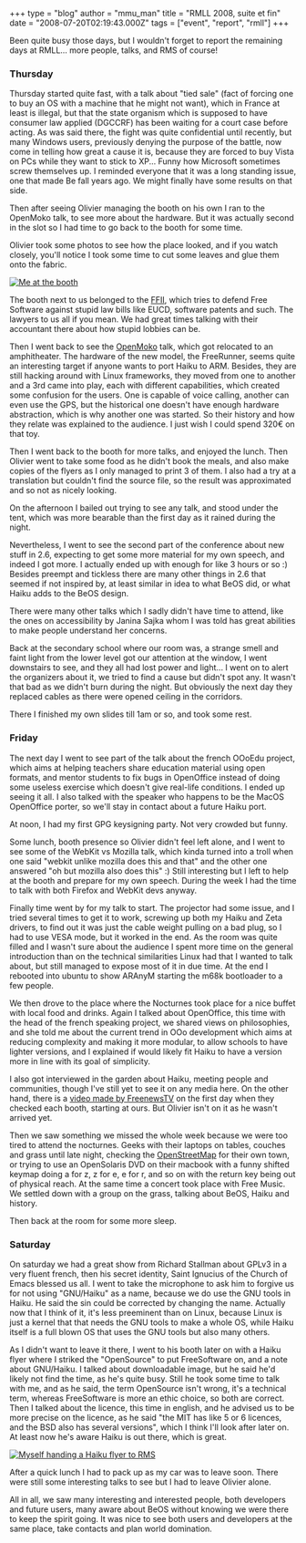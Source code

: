 +++
type = "blog"
author = "mmu_man"
title = "RMLL 2008, suite et fin"
date = "2008-07-20T02:19:43.000Z"
tags = ["event", "report", "rmll"]
+++

Been quite busy those days, but I wouldn't forget to report the remaining days at RMLL... more people, talks, and RMS of course!
<!--break-->

<h3>Thursday</h3>

Thursday started quite fast, with a talk about "tied sale" (fact of forcing one to buy an OS with a machine that he might not want), which in France at least is illegal, but that the state organism which is supposed to have consumer law applied (DGCCRF) has been waiting for a court case before acting. As was said there, the fight was quite confidential until recently, but many Windows users, previously denying the purpose of the battle, now come in telling how great a cause it is, because they are forced to buy Vista on PCs while they want to stick to XP... Funny how Microsoft sometimes screw themselves up. I reminded everyone that it was a long standing issue, one that made Be fall years ago. We might finally have some results on that side.

Then after seeing Olivier managing the booth on his own I ran to the OpenMoko talk, to see more about the hardware. But it was actually second in the slot so I had time to go back to the booth for some time.

Olivier took some photos to see how the place looked, and if you watch closely, you'll notice I took some time to cut some leaves and glue them onto the fabric.

<a href="http://photo.rmll.info/v/2008/oco/IMG_2491.jpg.html"><img src="http://photo.rmll.info/d/26592-2/IMG_2491.jpg" alt="Me at the booth" /></a>

The booth next to us belonged to the <a href="http://ffii.org/">FFII</a>, which tries to defend Free Software against stupid law bills like EUCD, software patents and such. The lawyers to us all if you mean. We had great times talking with their accountant there about how stupid lobbies can be.

Then I went back to see the <a href="http://openmoko.com/">OpenMoko</a> talk, which got relocated to an amphitheater. The hardware of the new model, the FreeRunner, seems quite an interesting target if anyone wants to port Haiku to ARM. Besides, they are still hacking around with Linux frameworks, they moved from one to another and a 3rd came into play, each with different capabilities, which created some confusion for the users. One is capable of voice calling, another can even use the GPS, but the historical one doesn't have enough hardware abstraction, which is why another one was started. So their history and how they relate was explained to the audience. I just wish I could spend 320&euro; on that toy.

Then I went back to the booth for more talks, and enjoyed the lunch. Then Olivier went to take some food as he didn't book the meals, and also make copies of the flyers as I only managed to print 3 of them. I also had a try at a translation but couldn't find the source file, so the result was approximated and so not as nicely looking.

On the afternoon I bailed out trying to see any talk, and stood under the tent, which was more bearable than the first day as it rained during the night.

Nevertheless, I went to see the second part of the conference about new stuff in 2.6, expecting to get some more material for my own speech, and indeed I got more. I actually ended up with enough for like 3 hours or so :) Besides preempt and tickless there are many other things in 2.6 that seemed if not inspired by, at least similar in idea to what BeOS did, or what Haiku adds to the BeOS design.

There were many other talks which I sadly didn't have time to attend, like the ones on accessibility by Janina Sajka whom I was told has great abilities to make people understand her concerns.

Back at the secondary school where our room was, a strange smell and faint light from the lower level got our attention at the window, I went downstairs to see, and they all had lost power and light... I went on to alert the organizers about it, we tried to find a cause but didn't spot any. It wasn't that bad as we didn't burn during the night. But obviously the next day they replaced cables as there were opened ceiling in the corridors.

There I finished my own slides till 1am or so, and took some rest.

<h3>Friday</h3>

The next day I went to see part of the talk about the french OOoEdu project, which aims at helping teachers share education material using open formats, and mentor students to fix bugs in OpenOffice instead of doing some useless exercise which doesn't give real-life conditions. I ended up seeing it all. I also talked with the speaker who happens to be the MacOS OpenOffice porter, so we'll stay in contact about a future Haiku port. 

At noon, I had my first GPG keysigning party. Not very crowded but funny.

Some lunch, booth presence so Olivier didn't feel left alone, and I went to see some of the WebKit vs Mozilla talk, which kinda turned into a troll when one said "webkit unlike mozilla does this and that" and the other one answered "oh but mozilla also does this" :) Still interesting but I left to help at the booth and prepare for my own speech. During the week I had the time to talk with both Firefox and WebKit devs anyway.

Finally time went by for my talk to start. The projector had some issue, and I tried several times to get it to work, screwing up both my Haiku and Zeta drivers, to find out it was just the cable weight pulling on a bad plug, so I had to use VESA mode, but it worked in the end. As the room was quite filled and I wasn't sure about the audience I spent more time on the general introduction than on the technical similarities Linux had that I wanted to talk about, but still managed to expose most of it in due time. At the end I rebooted into ubuntu to show ARAnyM starting the m68k bootloader to a few people.

We then drove to the place where the Nocturnes took place for a nice buffet with local food and drinks. Again I talked about OpenOffice, this time with the head of the french speaking project, we shared views on philosophies, and she told me about the current trend in OOo development which aims at reducing complexity and making it more modular, to allow schools to have lighter versions, and I explained if would likely fit Haiku to have a version more in line with its goal of simplicity.

I also got interviewed in the garden about Haiku, meeting people and communities, though I've still yet to see it on any media here. On the other hand, there is a <a href="http://www.freenews.fr/freenewstv/6132-rmll-2008-visite-du-village-des-assos-mardi-1-juillet-2008.html">video made by FreenewsTV</a> on the first day when they checked each booth, starting at ours. But Olivier isn't on it as he wasn't arrived yet.

Then we saw something we missed the whole week because we were too tired to attend the nocturnes. Geeks with their laptops on tables, couches and grass until late night, checking the <a href="http://www.openstreetmap.org/">OpenStreetMap</a> for their own town, or trying to use an OpenSolaris DVD on their macbook with a funny shifted keymap doing a for z, z for e, e for r, and so on with the return key being out of physical reach. At the same time a concert took place with Free Music. We settled down with a group on the grass, talking about BeOS, Haiku and history.

Then back at the room for some more sleep.

<h3>Saturday</h3>

On saturday we had a great show from Richard Stallman about GPLv3 in a very fluent french, then his secret identity, Saint Ignucius of the Church of Emacs blessed us all. I went to take the microphone to ask him to forgive us for not using "GNU/Haiku" as a name, because we do use the GNU tools in Haiku. He said the sin could be corrected by changing the name. Actually now that I think of it, it's less preeminent than on Linux, because Linux is just a kernel that that needs the GNU tools to make a whole OS, while Haiku itself is a full blown OS that uses the GNU tools but also many others.

As I didn't want to leave it there, I went to his booth later on with a Haiku flyer where I striked the "OpenSource" to put FreeSoftware on, and a note about GNU/Haiku. I talked about downloadable image, but he said he'd likely not find the time, as he's quite busy. Still he took some time to talk with me, and as he said, the term OpenSource isn't wrong, it's a technical term, whereas FreeSoftware is more an ethic choice, so both are correct. Then I talked about the licence, this time in english, and he advised us to be more precise on the licence, as he said "the MIT has like 5 or 6 licences, and the BSD also has several versions", which I think I'll look after later on. At least now he's aware Haiku is out there, which is great.

<a href="http://photo.rmll.info/v/2008/oco/IMG_2500.jpg.html"><img src="http://photo.rmll.info/d/26598-2/IMG_2500.jpg" alt="Myself handing a Haiku flyer to RMS"/></a>

After a quick lunch I had to pack up as my car was to leave soon. There were still some interesting talks to see but I had to leave Olivier alone.

All in all, we saw many interesting and interested people, both developers and future users, many aware about BeOS without knowing we were there to keep the spirit going. It was nice to see both users and developers at the same place, take contacts and plan world domination.

